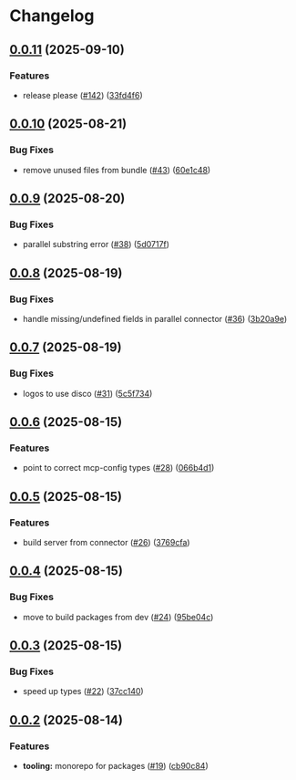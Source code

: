 # Changelog

## [0.0.11](https://github.com/StackOneHQ/mcp-connectors/compare/mcp-config-types-v0.0.10...mcp-config-types-v0.0.11) (2025-09-10)


### Features

* release please ([#142](https://github.com/StackOneHQ/mcp-connectors/issues/142)) ([33fd4f6](https://github.com/StackOneHQ/mcp-connectors/commit/33fd4f6b8b74c5216c1740f4cdb9854b48673609))

## [0.0.10](https://github.com/StackOneHQ/mcp-connectors/compare/mcp-config-types-v0.0.9...mcp-config-types-v0.0.10) (2025-08-21)


### Bug Fixes

* remove unused files from bundle ([#43](https://github.com/StackOneHQ/mcp-connectors/issues/43)) ([60e1c48](https://github.com/StackOneHQ/mcp-connectors/commit/60e1c48f9842de0f6023ae0d7a084cd00798acfd))

## [0.0.9](https://github.com/StackOneHQ/mcp-connectors/compare/mcp-config-types-v0.0.8...mcp-config-types-v0.0.9) (2025-08-20)


### Bug Fixes

* parallel substring error ([#38](https://github.com/StackOneHQ/mcp-connectors/issues/38)) ([5d0717f](https://github.com/StackOneHQ/mcp-connectors/commit/5d0717f551b8f64487f241570981d866f0f1ebb1))

## [0.0.8](https://github.com/StackOneHQ/mcp-connectors/compare/mcp-config-types-v0.0.7...mcp-config-types-v0.0.8) (2025-08-19)


### Bug Fixes

* handle missing/undefined fields in parallel connector ([#36](https://github.com/StackOneHQ/mcp-connectors/issues/36)) ([3b20a9e](https://github.com/StackOneHQ/mcp-connectors/commit/3b20a9e58562681aff78f66ec63c97f7920ebaa1))

## [0.0.7](https://github.com/StackOneHQ/mcp-connectors/compare/mcp-config-types-v0.0.6...mcp-config-types-v0.0.7) (2025-08-19)


### Bug Fixes

* logos to use disco ([#31](https://github.com/StackOneHQ/mcp-connectors/issues/31)) ([5c5f734](https://github.com/StackOneHQ/mcp-connectors/commit/5c5f7344e022f33f1d8bdd098c94fcfdfb5e44f1))

## [0.0.6](https://github.com/StackOneHQ/mcp-connectors/compare/mcp-config-types-v0.0.5...mcp-config-types-v0.0.6) (2025-08-15)


### Features

* point to correct mcp-config types ([#28](https://github.com/StackOneHQ/mcp-connectors/issues/28)) ([066b4d1](https://github.com/StackOneHQ/mcp-connectors/commit/066b4d10f38f6c528eeb692ed58e8245c0fe288d))

## [0.0.5](https://github.com/StackOneHQ/mcp-connectors/compare/mcp-config-types-v0.0.4...mcp-config-types-v0.0.5) (2025-08-15)


### Features

* build server from connector ([#26](https://github.com/StackOneHQ/mcp-connectors/issues/26)) ([3769cfa](https://github.com/StackOneHQ/mcp-connectors/commit/3769cfaf0728e34e54ea0e7d6eb1b74a6777f1fa))

## [0.0.4](https://github.com/StackOneHQ/mcp-connectors/compare/mcp-config-types-v0.0.3...mcp-config-types-v0.0.4) (2025-08-15)


### Bug Fixes

* move to build packages from dev ([#24](https://github.com/StackOneHQ/mcp-connectors/issues/24)) ([95be04c](https://github.com/StackOneHQ/mcp-connectors/commit/95be04cb19864f8f59520079a5ff3a817f7b235a))

## [0.0.3](https://github.com/StackOneHQ/mcp-connectors/compare/mcp-config-types-v0.0.2...mcp-config-types-v0.0.3) (2025-08-15)


### Bug Fixes

* speed up types ([#22](https://github.com/StackOneHQ/mcp-connectors/issues/22)) ([37cc140](https://github.com/StackOneHQ/mcp-connectors/commit/37cc140f239ec13b520689fa59643aa7a4f03043))

## [0.0.2](https://github.com/StackOneHQ/mcp-connectors/compare/mcp-config-types-v0.0.1...mcp-config-types-v0.0.2) (2025-08-14)


### Features

* **tooling:** monorepo for packages ([#19](https://github.com/StackOneHQ/mcp-connectors/issues/19)) ([cb90c84](https://github.com/StackOneHQ/mcp-connectors/commit/cb90c84165aaa41b038d846eb72f5969e470428c))
